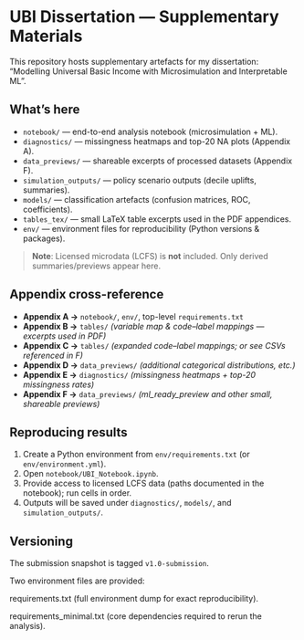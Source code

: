 # UBI Dissertation — Supplementary Materials

This repository hosts supplementary artefacts for my dissertation:
“Modelling Universal Basic Income with Microsimulation and Interpretable ML”.

## What’s here

- `notebook/` — end-to-end analysis notebook (microsimulation + ML).
- `diagnostics/` — missingness heatmaps and top-20 NA plots (Appendix A).
- `data_previews/` — shareable excerpts of processed datasets (Appendix F).
- `simulation_outputs/` — policy scenario outputs (decile uplifts, summaries).
- `models/` — classification artefacts (confusion matrices, ROC, coefficients).
- `tables_tex/` — small LaTeX table excerpts used in the PDF appendices.
- `env/` — environment files for reproducibility (Python versions & packages).

> **Note**: Licensed microdata (LCFS) is **not** included. Only derived summaries/previews appear here.

## Appendix cross-reference

- **Appendix A →** `notebook/`, `env/`, top-level `requirements.txt`
- **Appendix B →** `tables/`  *(variable map & code–label mappings — excerpts used in PDF)*
- **Appendix C →** `tables/`  *(expanded code–label mappings; or see CSVs referenced in F)*
- **Appendix D →** `data_previews/`  *(additional categorical distributions, etc.)*
- **Appendix E →** `diagnostics/`  *(missingness heatmaps + top-20 missingness rates)*
- **Appendix F →** `data_previews/`  *(ml_ready_preview and other small, shareable previews)*


## Reproducing results

1. Create a Python environment from `env/requirements.txt` (or `env/environment.yml`).
2. Open `notebook/UBI_Notebook.ipynb`.
3. Provide access to licensed LCFS data (paths documented in the notebook); run cells in order.
4. Outputs will be saved under `diagnostics/`, `models/`, and `simulation_outputs/`.

## Versioning

The submission snapshot is tagged `v1.0-submission`.


Two environment files are provided:

requirements.txt (full environment dump for exact reproducibility).

requirements_minimal.txt (core dependencies required to rerun the analysis).
